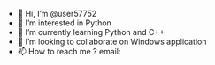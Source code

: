 - 👋 Hi, I’m @user57752
- 👀 I’m interested in Python
- 🌱 I’m currently learning Python and C++
- 💞️ I’m looking to collaborate on Windows application
- 📫 How to reach me ?
email:

<!---
user57752/user57752 is a ✨ special ✨ repository because its `README.md` (this file) appears on your GitHub profile.
You can click the Preview link to take a look at your changes.
--->
